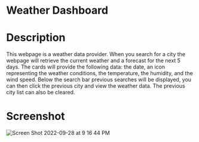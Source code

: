 # Weather Dashboard

# Description

This webpage is a weather data provider. When you search for a city the webpage will retrieve the current weather and a forecast for the next 5 days. The cards will provide the following data: the date, an icon representing the weather conditions, the temperature, the humidity, and the wind speed.  Below the search bar previous searches will be displayed, you can then click the previous city and view the weather data. The previous city list can also be cleared.

# Screenshot

![Screen Shot 2022-09-28 at 9 16 44 PM](https://user-images.githubusercontent.com/110851664/192927628-a8261420-4d55-4368-b916-a800f2949b5c.png)
